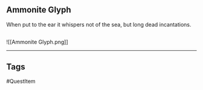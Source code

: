 ## Ammonite Glyph
When put to the ear it whispers not of
the sea, but long dead incantations.
## 
![[Ammonite Glyph.png]]

---
## Tags
#QuestItem